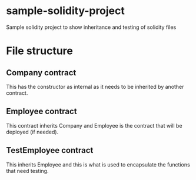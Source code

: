 # sample-solidity-project

Sample solidity project to show inheritance and testing of solidity files

# File structure

## Company contract
This has the constructor as internal as it needs to be inherited by another contract.

## Employee contract
This contract inherits Company and Employee is the contract that will be deployed (if needed).

## TestEmployee contract
This inherits Employee and this is what is used to encapsulate the functions that need testing.
